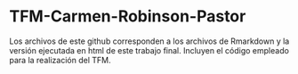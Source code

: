 # TFM-Carmen-Robinson-Pastor

Los archivos de este github corresponden a los archivos de Rmarkdown y la versión ejecutada en html de este trabajo final. Incluyen el código empleado para la realización del TFM.
